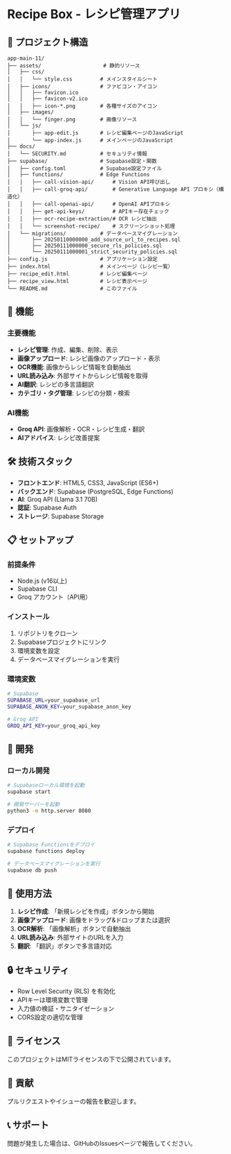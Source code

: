 # Recipe Box - レシピ管理アプリ

## 📁 プロジェクト構造

```
app-main-11/
├── assets/                    # 静的リソース
│   ├── css/
│   │   └── style.css         # メインスタイルシート
│   ├── icons/                # ファビコン・アイコン
│   │   ├── favicon.ico
│   │   ├── favicon-v2.ico
│   │   ├── icon-*.png        # 各種サイズのアイコン
│   ├── images/
│   │   └── finger.png        # 画像リソース
│   └── js/
│       ├── app-edit.js       # レシピ編集ページのJavaScript
│       └── app-index.js      # メインページのJavaScript
├── docs/
│   └── SECURITY.md           # セキュリティ情報
├── supabase/                 # Supabase設定・関数
│   ├── config.toml           # Supabase設定ファイル
│   ├── functions/            # Edge Functions
│   │   ├── call-vision-api/      # Vision API呼び出し
│   │   ├── call-groq-api/        # Generative Language API プロキシ（構造化）
│   │   ├── call-openai-api/      # OpenAI APIプロキシ
│   │   ├── get-api-keys/         # APIキー存在チェック
│   │   ├── ocr-recipe-extraction/# OCR レシピ抽出
│   │   └── screenshot-recipe/    # スクリーンショット処理
│   └── migrations/           # データベースマイグレーション
│       ├── 20250110000000_add_source_url_to_recipes.sql
│       ├── 20250111000000_secure_rls_policies.sql
│       └── 20250111000001_strict_security_policies.sql
├── config.js                 # アプリケーション設定
├── index.html                # メインページ（レシピ一覧）
├── recipe_edit.html          # レシピ編集ページ
├── recipe_view.html          # レシピ表示ページ
└── README.md                 # このファイル
```

## 🚀 機能

### 主要機能
- **レシピ管理**: 作成、編集、削除、表示
- **画像アップロード**: レシピ画像のアップロード・表示
- **OCR機能**: 画像からレシピ情報を自動抽出
- **URL読み込み**: 外部サイトからレシピ情報を取得
- **AI翻訳**: レシピの多言語翻訳
- **カテゴリ・タグ管理**: レシピの分類・検索

### AI機能
- **Groq API**: 画像解析・OCR・レシピ生成・翻訳
- **AIアドバイス**: レシピ改善提案

## 🛠 技術スタック

- **フロントエンド**: HTML5, CSS3, JavaScript (ES6+)
- **バックエンド**: Supabase (PostgreSQL, Edge Functions)
- **AI**: Groq API (Llama 3.1 70B)
- **認証**: Supabase Auth
- **ストレージ**: Supabase Storage

## 📋 セットアップ

### 前提条件
- Node.js (v16以上)
- Supabase CLI
- Groq アカウント（API用）

### インストール
1. リポジトリをクローン
2. Supabaseプロジェクトにリンク
3. 環境変数を設定
4. データベースマイグレーションを実行

### 環境変数
```bash
# Supabase
SUPABASE_URL=your_supabase_url
SUPABASE_ANON_KEY=your_supabase_anon_key

# Groq API
GROQ_API_KEY=your_groq_api_key
```

## 🔧 開発

### ローカル開発
```bash
# Supabaseローカル環境を起動
supabase start

# 開発サーバーを起動
python3 -m http.server 8080
```

### デプロイ
```bash
# Supabase Functionsをデプロイ
supabase functions deploy

# データベースマイグレーションを実行
supabase db push
```

## 📱 使用方法

1. **レシピ作成**: 「新規レシピを作成」ボタンから開始
2. **画像アップロード**: 画像をドラッグ&ドロップまたは選択
3. **OCR解析**: 「画像解析」ボタンで自動抽出
4. **URL読み込み**: 外部サイトのURLを入力
5. **翻訳**: 「翻訳」ボタンで多言語対応

## 🔒 セキュリティ

- Row Level Security (RLS) を有効化
- APIキーは環境変数で管理
- 入力値の検証・サニタイゼーション
- CORS設定の適切な管理

## 📄 ライセンス

このプロジェクトはMITライセンスの下で公開されています。

## 🤝 貢献

プルリクエストやイシューの報告を歓迎します。

## 📞 サポート

問題が発生した場合は、GitHubのIssuesページで報告してください。
